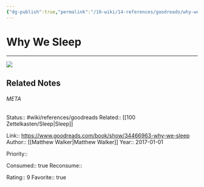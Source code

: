 ```yaml
---
{"dg-publish":true,"permalink":"/10-wiki/14-references/goodreads/why-we-sleep-20230122071906/","title":"Why We Sleep"}
---
```


# Why We Sleep
---
![](https://i.gr-assets.com/images/S/compressed.photo.goodreads.com/books/1556604137l/34466963._SY475_.jpg)

## Related Notes




###### META
Status:: #wiki/references/goodreads
Related:: [[100 Zettelkasten/Sleep\|Sleep]]

Link:: https://www.goodreads.com/book/show/34466963-why-we-sleep
Author:: [[Matthew Walker\|Matthew Walker]]
Year:: 2017-01-01

Priority:: 

Consumed:: true
Reconsume:: 

Rating:: 9
Favorite:: true
